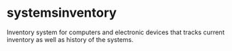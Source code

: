 # systemsinventory
Inventory system for computers and electronic devices that tracks current inventory as well as history of the systems.
